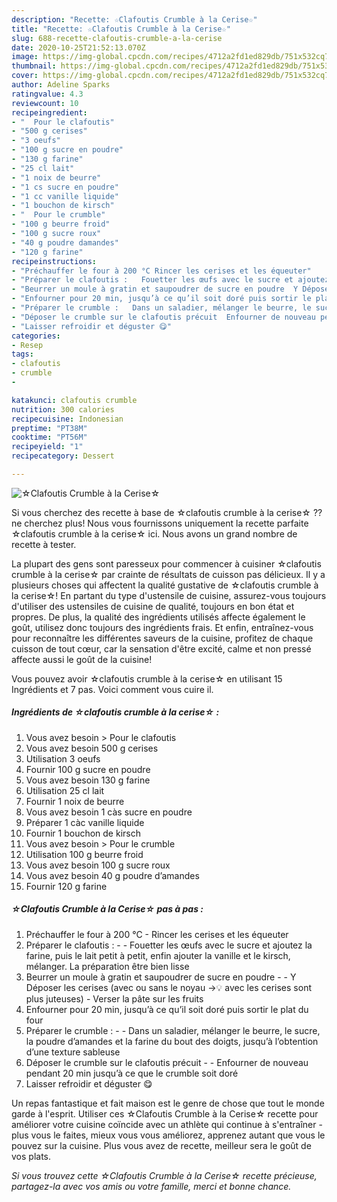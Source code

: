 ```yaml
---
description: "Recette: ☆Clafoutis Crumble à la Cerise☆"
title: "Recette: ☆Clafoutis Crumble à la Cerise☆"
slug: 688-recette-clafoutis-crumble-a-la-cerise
date: 2020-10-25T21:52:13.070Z
image: https://img-global.cpcdn.com/recipes/4712a2fd1ed829db/751x532cq70/☆clafoutis-crumble-a-la-cerise☆-photo-principale-de-la-recette.jpg
thumbnail: https://img-global.cpcdn.com/recipes/4712a2fd1ed829db/751x532cq70/☆clafoutis-crumble-a-la-cerise☆-photo-principale-de-la-recette.jpg
cover: https://img-global.cpcdn.com/recipes/4712a2fd1ed829db/751x532cq70/☆clafoutis-crumble-a-la-cerise☆-photo-principale-de-la-recette.jpg
author: Adeline Sparks
ratingvalue: 4.3
reviewcount: 10
recipeingredient:
- "  Pour le clafoutis"
- "500 g cerises"
- "3 oeufs"
- "100 g sucre en poudre"
- "130 g farine"
- "25 cl lait"
- "1 noix de beurre"
- "1 cs sucre en poudre"
- "1 cc vanille liquide"
- "1 bouchon de kirsch"
- "  Pour le crumble"
- "100 g beurre froid"
- "100 g sucre roux"
- "40 g poudre damandes"
- "120 g farine"
recipeinstructions:
- "Préchauffer le four à 200 °C Rincer les cerises et les équeuter"
- "Préparer le clafoutis :   Fouetter les œufs avec le sucre et ajoutez la farine, puis le lait petit à petit, enfin ajouter la vanille et le kirsch, mélanger. La préparation être bien lisse"
- "Beurrer un moule à gratin et saupoudrer de sucre en poudre  Y Déposer les cerises (avec ou sans le noyau -&gt;💡 avec les cerises sont plus juteuses) Verser la pâte sur les fruits"
- "Enfourner pour 20 min, jusqu’à ce qu’il soit doré puis sortir le plat du four"
- "Préparer le crumble :   Dans un saladier, mélanger le beurre, le sucre, la poudre d’amandes et la farine du bout des doigts, jusqu’à l’obtention d’une texture sableuse"
- "Déposer le crumble sur le clafoutis précuit  Enfourner de nouveau pendant 20 min jusqu’à ce que le crumble soit doré"
- "Laisser refroidir et déguster 😋"
categories:
- Resep
tags:
- clafoutis
- crumble
- 

katakunci: clafoutis crumble  
nutrition: 300 calories
recipecuisine: Indonesian
preptime: "PT38M"
cooktime: "PT56M"
recipeyield: "1"
recipecategory: Dessert

---
```



![☆Clafoutis Crumble à la Cerise☆](https://img-global.cpcdn.com/recipes/4712a2fd1ed829db/751x532cq70/☆clafoutis-crumble-a-la-cerise☆-photo-principale-de-la-recette.jpg)

Si vous cherchez des recette à base de ☆clafoutis crumble à la cerise☆ ?? ne cherchez plus! Nous vous fournissons uniquement la recette parfaite ☆clafoutis crumble à la cerise☆ ici. Nous avons un grand nombre de recette à tester.

La plupart des gens sont paresseux pour commencer à cuisiner ☆clafoutis crumble à la cerise☆ par crainte de résultats de cuisson pas délicieux. Il y a plusieurs choses qui affectent la qualité gustative de ☆clafoutis crumble à la cerise☆! En partant du type d'ustensile de cuisine, assurez-vous toujours d'utiliser des ustensiles de cuisine de qualité, toujours en bon état et propres. De plus, la qualité des ingrédients utilisés affecte également le goût, utilisez donc toujours des ingrédients frais. Et enfin, entraînez-vous pour reconnaître les différentes saveurs de la cuisine, profitez de chaque cuisson de tout cœur, car la sensation d'être excité, calme et non pressé affecte aussi le goût de la cuisine!

<!--inarticleads1-->

Vous pouvez avoir ☆clafoutis crumble à la cerise☆ en utilisant 15 Ingrédients et 7 pas. Voici comment vous cuire il.

##### Ingrédients de ☆clafoutis crumble à la cerise☆ :

1. Vous avez besoin  &gt; Pour le clafoutis
1. Vous avez besoin 500 g cerises
1. Utilisation 3 oeufs
1. Fournir 100 g sucre en poudre
1. Vous avez besoin 130 g farine
1. Utilisation 25 cl lait
1. Fournir 1 noix de beurre
1. Vous avez besoin 1 càs sucre en poudre
1. Préparer 1 càc vanille liquide
1. Fournir 1 bouchon de kirsch
1. Vous avez besoin  &gt; Pour le crumble
1. Utilisation 100 g beurre froid
1. Vous avez besoin 100 g sucre roux
1. Vous avez besoin 40 g poudre d’amandes
1. Fournir 120 g farine




<!--inarticleads2-->

##### ☆Clafoutis Crumble à la Cerise☆ pas à pas :

1. Préchauffer le four à 200 °C - Rincer les cerises et les équeuter
1. Préparer le clafoutis :  -  - Fouetter les œufs avec le sucre et ajoutez la farine, puis le lait petit à petit, enfin ajouter la vanille et le kirsch, mélanger. La préparation être bien lisse
1. Beurrer un moule à gratin et saupoudrer de sucre en poudre -  - Y Déposer les cerises (avec ou sans le noyau -&gt;💡 avec les cerises sont plus juteuses) - Verser la pâte sur les fruits
1. Enfourner pour 20 min, jusqu’à ce qu’il soit doré puis sortir le plat du four
1. Préparer le crumble :  -  - Dans un saladier, mélanger le beurre, le sucre, la poudre d’amandes et la farine du bout des doigts, jusqu’à l’obtention d’une texture sableuse
1. Déposer le crumble sur le clafoutis précuit -  - Enfourner de nouveau pendant 20 min jusqu’à ce que le crumble soit doré
1. Laisser refroidir et déguster 😋




<!--inarticleads1-->

<p>
Un repas fantastique et fait maison est le genre de chose que tout le monde garde à l'esprit. Utiliser ces ☆Clafoutis Crumble à la Cerise☆ recette pour améliorer votre cuisine coïncide avec un athlète qui continue à s'entraîner - plus vous le faites, mieux vous vous améliorez, apprenez autant que vous le pouvez sur la cuisine. Plus vous avez de recette, meilleur sera le goût de vos plats.
</p>

<p>
<i>Si vous trouvez cette ☆Clafoutis Crumble à la Cerise☆ recette précieuse, partagez-la avec vos amis ou votre famille, merci et bonne chance.</i>
</p>
